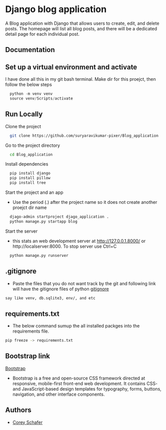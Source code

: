 
# Django blog application

A Blog application with Django that allows users to create, edit, and delete posts. The homepage will list all blog posts, and there will be a dedicated detail page for each individual post. 


## Documentation


## Set up a virtual environment and activate

I have done all this in my git bash terminal. Make dir for this proejct, then follow the below steps
```python
  python -m venv venv
  source venv/Scripts/activate
```

## Run Locally

 Clone the project

```bash
  git clone https://github.com/suryaravikumar-pixer/Blog_application
```

Go to the project directory

```bash
  cd Blog_application
```

Install dependencies

```bash
  pip install django
  pip install pillow
  pip install tree
```

Start the project and an app

- Use the period (.) after the project name so it does not create another proejct dir name

```bash
  djago-admin startproject djago_application .
  python manage.py startapp blog
```

Start the server
    
- this stats an web development server at http://127.0.0.1.8000/ or http://localserver:8000. To stop server use Ctrl+C

```bash
  python manage.py runserver
```


## .gitignore
- Paste the files that you do not want track by the git and following link will have the gitignore files of python 
[gitignore](https://github.com/github/gitignore/blob/master/Python.gitignore)
  
```txt file
say like venv, db.sqlite3, env/, and etc
```

## requirements.txt
- The below command sumup the all installed packges into the requirements file.
```bash
pip freeze -> requirements.txt
```


## Bootstrap link
[Bootstrap](https://getbootstrap.com/docs/4.0/getting-started/introduction/#starter-template) 
- Bootstrap is a free and open-source CSS framework directed at responsive, mobile-first front-end web development. It contains CSS- and JavaScript-based design templates for typography, forms, buttons, navigation, and other interface components.
 
## Authors

- [Corey Schafer](https://www.youtube.com/watch?v=UmljXZIypDc&list=PL-osiE80TeTtoQCKZ03TU5fNfx2UY6U4p&ab_channel=CoreySchafer)

  
